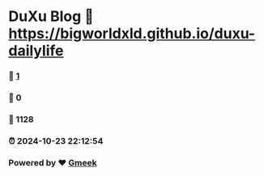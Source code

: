 # DuXu Blog :link: https://bigworldxld.github.io/duxu-dailylife 
### :page_facing_up: [1](https://bigworldxld.github.io/duxu-dailylife/tag.html) 
### :speech_balloon: 0 
### :hibiscus: 1128 
### :alarm_clock: 2024-10-23 22:12:54 
### Powered by :heart: [Gmeek](https://github.com/Meekdai/Gmeek)
